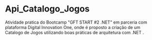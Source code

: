 # Api_Catalogo_Jogos
 Atividade pratica do Bootcamp "GFT START #2 .NET" em parceria com plataforma Digital Innovation One, onde é proposto a criação de um Catalogo de Jogos utilizando boas práticas de arquitetura com .NET .

